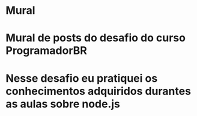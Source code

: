 # Mural
# Mural de posts do desafio do curso ProgramadorBR
# Nesse desafio eu pratiquei os conhecimentos adquiridos durantes as aulas sobre node.js
